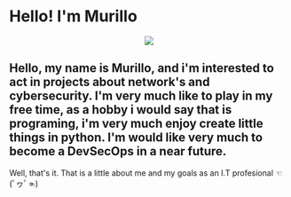 <h1>Hello! I'm Murillo</h1>
<p align="center">
<img src="https://www.google.com/url?sa=i&url=https%3A%2F%2Fwww.sweasy26.com%2Femoticons%2Fdo-it%2F&psig=AOvVaw37-wxp5hwO0r6gKLPhh7X2&ust=1694807179491000&source=images&cd=vfe&opi=89978449&ved=0CBAQjRxqFwoTCKjukfvuqoEDFQAAAAAdAAAAABAD">
</p>
<p align="center">
<h2>Hello, my name is Murillo, and i'm interested to act in projects about network's and cybersecurity. I'm very much like to play in my free time, as a hobby i would say that is programing, i'm very much enjoy create little things in python. I'm would like very much to become a DevSecOps in a near future.</h2>
Well, that's it. That is a little about me and my goals as an I.T profesional ☜(ﾟヮﾟ☜)

